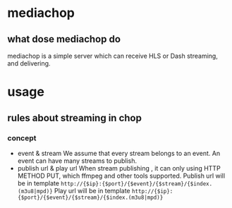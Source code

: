 # mediachop
## what dose mediachop do
mediachop is a simple server which can receive HLS or Dash streaming, and delivering.

# usage
## rules about streaming in chop
### concept
- event & stream
 We assume that every stream belongs to an event.
 An event can have many streams to publish.
- publish url & play url
 When stream publishing , it can only using HTTP METHOD PUT, which ffmpeg and other tools supported.
 Publish url will be in template `http://{$ip}:{$port}/{$event}/{$stream}/{$index.(m3u8|mpd)}`
 Play url will be in template `http://{$ip}:{$port}/{$event}/{$stream}/{$index.(m3u8|mpd)}`
